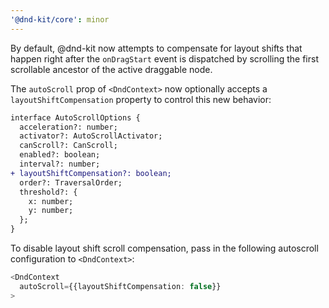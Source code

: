 ```yaml
---
'@dnd-kit/core': minor
---
```


By default, @dnd-kit now attempts to compensate for layout shifts that happen right after the `onDragStart` event is dispatched by scrolling the first scrollable ancestor of the active draggable node.

The `autoScroll` prop of `<DndContext>` now optionally accepts a `layoutShiftCompensation` property to control this new behavior:

```diff
interface AutoScrollOptions {
  acceleration?: number;
  activator?: AutoScrollActivator;
  canScroll?: CanScroll;
  enabled?: boolean;
  interval?: number;
+ layoutShiftCompensation?: boolean;
  order?: TraversalOrder;
  threshold?: {
    x: number;
    y: number;
  };
}
```

To disable layout shift scroll compensation, pass in the following autoscroll configuration to `<DndContext>`:

```ts
<DndContext
  autoScroll={{layoutShiftCompensation: false}}
>
```
